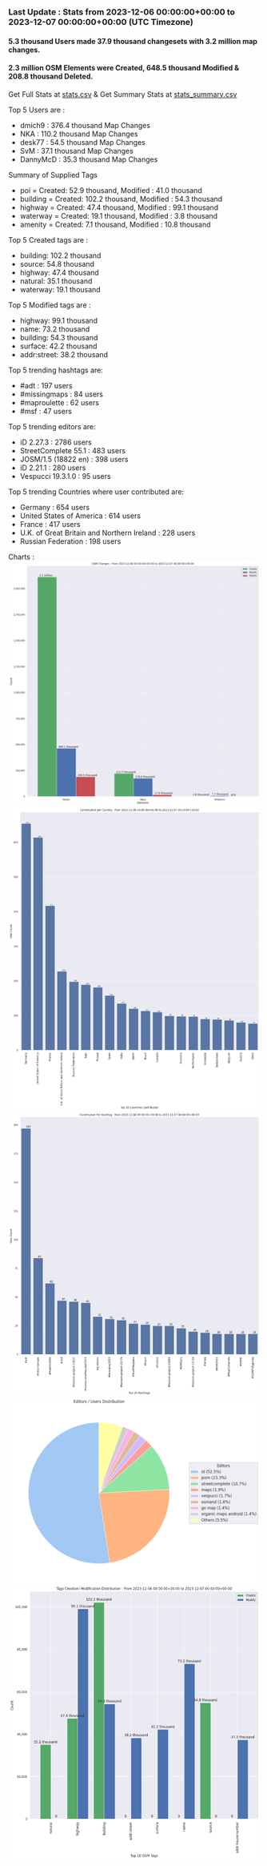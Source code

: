 ### Last Update : Stats from 2023-12-06 00:00:00+00:00 to 2023-12-07 00:00:00+00:00 (UTC Timezone)

#### 5.3 thousand Users made 37.9 thousand changesets with 3.2 million map changes.
#### 2.3 million OSM Elements were Created, 648.5 thousand Modified & 208.8 thousand Deleted.
Get Full Stats at [stats.csv](/stats/Global/Daily/stats.csv)
 & Get Summary Stats at [stats_summary.csv](/stats/Global/Daily/stats_summary.csv)

Top 5 Users are : 
- dmich9 : 376.4 thousand Map Changes
- NKA : 110.2 thousand Map Changes
- desk77 : 54.5 thousand Map Changes
- SvM : 37.1 thousand Map Changes
- DannyMcD : 35.3 thousand Map Changes

Summary of Supplied Tags
- poi = Created: 52.9 thousand, Modified : 41.0 thousand
- building = Created: 102.2 thousand, Modified : 54.3 thousand
- highway = Created: 47.4 thousand, Modified : 99.1 thousand
- waterway = Created: 19.1 thousand, Modified : 3.8 thousand
- amenity = Created: 7.1 thousand, Modified : 10.8 thousand


Top 5 Created tags are :
- building: 102.2 thousand
- source: 54.8 thousand
- highway: 47.4 thousand
- natural: 35.1 thousand
- waterway: 19.1 thousand


Top 5 Modified tags are :
- highway: 99.1 thousand
- name: 73.2 thousand
- building: 54.3 thousand
- surface: 42.2 thousand
- addr:street: 38.2 thousand


Top 5 trending hashtags are:
- #adt : 197 users
- #missingmaps : 84 users
- #maproulette : 62 users
- #msf : 47 users


Top 5 trending editors are:
- iD 2.27.3 : 2786 users
- StreetComplete 55.1 : 483 users
- JOSM/1.5 (18822 en) : 398 users
- iD 2.21.1 : 280 users
- Vespucci 19.3.1.0 : 95 users


Top 5 trending Countries where user contributed are:
- Germany : 654 users
- United States of America : 614 users
- France : 417 users
- U.K. of Great Britain and Northern Ireland : 228 users
- Russian Federation : 198 users


 Charts : 
![Alt text](./stats_osm_changes.png) 
![Alt text](./stats_users_per_country.png) 
![Alt text](./stats_users_per_hashtag.png) 
![Alt text](./stats_editors_pie_chart.png) 
![Alt text](./stats_tags.png) 
